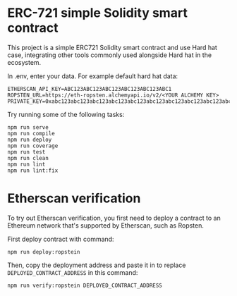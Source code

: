 # ERC-721 simple Solidity smart contract

This project is a simple ERC721 Solidity smart contract and use Hard hat case, integrating other tools commonly used alongside Hard hat in the ecosystem.

In .env, enter your data. For example default hard hat data:

```shell
ETHERSCAN_API_KEY=ABC123ABC123ABC123ABC123ABC123ABC1
ROPSTEN_URL=https://eth-ropsten.alchemyapi.io/v2/<YOUR ALCHEMY KEY>
PRIVATE_KEY=0xabc123abc123abc123abc123abc123abc123abc123abc123abc123abc123abc1
```

Try running some of the following tasks:

```shell
npm run serve
npm run compile
npm run deploy
npm run coverage
npm run test
npm run clean
npm run lint
npm run lint:fix
```

# Etherscan verification

To try out Etherscan verification, you first need to deploy a contract to an Ethereum network that's supported by Etherscan, such as Ropsten.

First deploy contract with command:

```shell
npm run deploy:ropstein
```

Then, copy the deployment address and paste it in to replace `DEPLOYED_CONTRACT_ADDRESS` in this command:

```shell
npm run verify:ropstein DEPLOYED_CONTRACT_ADDRESS
```
